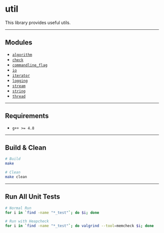 # util
This library provides useful utils.

---
## Modules
* [`algorithm`](util/algorithm)
* [`check`](util/check.h)
* [`commandline_flag`](util/commandline_flag.h)
* [`io`](util/io.h)
* [`iterator`](util/iterator)
* [`logging`](util/logging.h)
* [`stream`](util/stream)
* [`string`](util/string)
* [`thread`](util/thread)

---
## Requirements
* `g++ >= 4.8`

---
## Build & Clean
```bash
# Build
make

# Clean
make clean
```

---
## Run All Unit Tests
```bash
# Normal Run
for i in `find -name "*_test"`; do $i; done

# Run with Heapcheck
for i in `find -name "*_test"`; do valgrind --tool=memcheck $i; done
```
